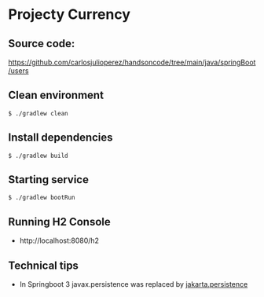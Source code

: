 # Projecty Currency

## Source code:
https://github.com/carlosjulioperez/handsoncode/tree/main/java/springBoot/users

## Clean environment
`$ ./gradlew clean`

## Install dependencies
`$ ./gradlew build`

## Starting service
`$ ./gradlew bootRun`

## Running H2 Console
* http://localhost:8080/h2

## Technical tips
* In Springboot 3 javax.persistence was replaced by [jakarta.persistence](https://genotechies.medium.com/not-found-javax-persistence-in-my-spring-boot-project-b52939614066)
